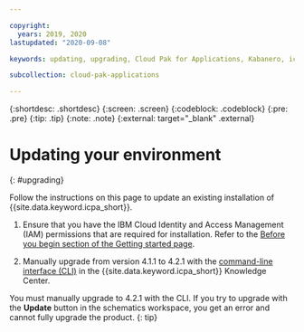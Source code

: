 ```yaml
---

copyright:
  years: 2019, 2020
lastupdated: "2020-09-08"

keywords: updating, upgrading, Cloud Pak for Applications, Kabanero, icp, icpa, icp4a, ocp, openshift, was, mobile, runtime, container

subcollection: cloud-pak-applications

---
```


{:shortdesc: .shortdesc}
{:screen: .screen}
{:codeblock: .codeblock}
{:pre: .pre}
{:tip: .tip}
{:note: .note}
{:external: target="_blank" .external}


# Updating your environment
{: #upgrading}

Follow the instructions on this page to update an existing installation of {{site.data.keyword.icpa_short}}.

1. Ensure that you have the IBM Cloud Identity and Access Management (IAM) permissions that are required for installation. Refer to the [Before you begin section of the Getting started page](/docs/cloud-pak-applications?topic=cloud-pak-applications-getting-started#prereqs).

2. Manually upgrade from version 4.1.1 to 4.2.1 with the [command-line interface (CLI)](https://www.ibm.com/support/knowledgecenter/SSCSJL_4.2.x/install-upgrade.html) in the {{site.data.keyword.icpa_short}} Knowledge Center.

You must manually upgrade to 4.2.1 with the CLI. If you try to upgrade with the **Update** button in the schematics workspace, you get an error and cannot fully upgrade the product.
{: tip}

<!--
## Before you begin
{: #beforeyouupgrade}

Before starting, ensure that you have the IBM Cloud Identity and Access Management (IAM) permissions that are required for installation.  Refer to the [Before you begin section of the Getting started page](/docs/cloud-pak-applications?topic=cloud-pak-applications-prereqs).

## Step 1. Use the Schematic workspace to view your installation of {{site.data.keyword.icpa_short}}
{: ustep1}
There are two ways to view your existing installation of {{site.data.keyword.icpa_short}}.

1. Log in to cloud.ibm.com.
2. In the menu, click **Schematics**.
3. Open the workspace with the installation of {{site.data.keyword.icpa_short}}.

Optionally:

1. Log in to cloud.ibm.com.
2. Click **Catalog**.
3. Under **Offering type**, check the box for **Cloud Paks** to filter the list of offerings.
4. Select {{site.data.keyword.icpa_short}}.
5. On the **Create** tab, expand **View the existing installations**.
6. Click the link to the schematics workspace.

## Step 2. Open settings view
{: ustep2}
In the Schematics workspace, click the **Settings** view from the menu.

## Step 3. Update the installation
{: ustep3}
In the **Summary** section, the offering version that is currently installed is displayed. If an update to a newer version is available, the **Update** button is enabled.  To upgrade, select the version that you want to upgrade to and click the **Update** button.  A new plan is created that updates {{site.data.keyword.icpa_short}} in the cluster.

## After updating
{: uafter}

To view the logs, navigate to the **Activity** view from the menu, then click **View logs** on the plan that is being applied.

-->
